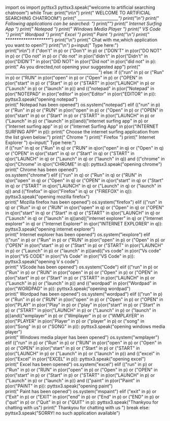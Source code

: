 import os
import pyttsx3
pyttsx3.speak("welcome to artificial searching chatroom")
while True:	
	print("\n\n")
	print("				WELCOME TO ARTIFICIAL SEARCHING CHATROOM")
	print("				________________________________________")
	print("\n")
	print("				Following applications can be searched: ")
	print("")
	print("					Internet Surfing App                 ")
	print("				               Notepad                  ")
	print("				          Windows Media Player          ")
	print("				               VS Code                  ")
	print("						Wordpad                  ")
	print("						 Excel                 ")
	print("						 Paint                ")
	print("\n")
	print("				*_*_*_*_*_*_*_*_*_*_*_*_*_*_*_*_*_*_*_*_")
	print("\n")
	print("			    Chat with me,which application you want to open?")
	print("\n")
	p=input("                       Type here:")  
	print("\n\n")
	if ("don't" in p) or ("Don't" in p) or ("DON'T" in p)or("DO NOT" in p) or ("Do not" in p) or ("do not" in p)or("didn't" in p)or("Didn't" in p)or("DIDN'T" in p)or("DID NOT" in p)or("Did not" in p)or("did not" in p):	
		print("                     As you directed,not opening your suggested app")
		print("                     ______________________________________________")
	else:
		if (("run" in p) or ("Run" in p) or ("RUN" in p)or("open" in p) or ("Open" in p) or ("OPEN" in p)or("start" in p) or ("Start" in p) or ("START" in p)or("LAUNCH" in p) or ("Launch" in p) or ("launch" in p)) and (("notepad" in p)or("Notepad" in p)or("NOTEPAD" in p)or("editor" in p)or("Editor" in p)or("EDITOR" in p)):
			pyttsx3.speak("opening notepad")	
			print("                           Notepad has been opened")
			os.system("notepad")
		elif (("run" in p) or ("Run" in p) or ("RUN" in p)or("open" in p) or ("Open" in p) or ("OPEN" in p)or("start" in p) or ("Start" in p) or ("START" in p)or("LAUNCH" in p) or ("Launch" in p) or ("launch" in p))and(("internet surfing app" in p) or ("Internet surfing app" in p) or ("Internet Surfing App" in p)or("INTERNET SURFING APP" in p)):
			print("          Choose the internet surfing application from the list given below:")
			print("                                     Chrome                       ")
			print("                                     Firefox                       ")
			print("                                 Internet Explorer                      ")
			q=input("               Type here:")	
			if (("run" in q) or ("Run" in q) or ("RUN" in q)or("open" in q) or ("Open" in q) or ("OPEN" in q)or("start" in q) or ("Start" in q) or ("START" in q)or("LAUNCH" in q) or ("Launch" in q) or ("launch" in q)) and (("chrome" in q)or("Chrome" in q)or("CHROME" in q)):
				pyttsx3.speak("opening chrome")	
				print("                      Chrome has been opened")		
				os.system("chrome")
			elif (("run" in q) or ("Run" in q) or ("RUN" in q)or("open" in q) or ("Open" in q) or ("OPEN" in q)or("start" in q) or ("Start" in q) or ("START" in q)or("LAUNCH" in q) or ("Launch" in q) or ("launch" in q)) and (("firefox" in q)or("Firefox" in q) or ("FIREFOX" in q)):	
				pyttsx3.speak("opening mozilla firefox")	
				print("                   Mozilla firefox has been opened")
				os.system("firefox")
			elif (("run" in q) or ("Run" in q) or ("RUN" in q)or("open" in q) or ("Open" in q) or ("OPEN" in q)or("start" in q) or ("Start" in q) or ("START" in q)or("LAUNCH" in q) or ("Launch" in q) or ("launch" in q))and(("internet explorer" in q) or ("Internet explorer" in q) or ("Internet Explorer" in q)or("INTERNET EXPLORER" in q)):
				pyttsx3.speak("opening internet explorer")	
				print("                   Internet explorer has been opened")
				os.system("iexplore")
		elif (("run" in p) or ("Run" in p) or ("RUN" in p)or("open" in p) or ("Open" in p) or ("OPEN" in p)or("start" in p) or ("Start" in p) or ("START" in p)or("LAUNCH" in p) or ("Launch" in p) or ("launch" in p))and(("vs code" in p)or("Vs code" in p)or("VS CODE" in p)or("Vs Code" in p)or("VS Code" in p)):
			pyttsx3.speak("opening V s code")	
			print("                                VScode has been opened")
			os.system("Code")
		elif (("run" in p) or ("Run" in p) or ("RUN" in p)or("open" in p) or ("Open" in p) or ("OPEN" in p)or("start" in p) or ("Start" in p) or ("START" in p)or("LAUNCH" in p) or ("Launch" in p) or ("launch" in p)) and (("wordpad" in p)or("Wordpad" in p)or("WORDPAD" in p)):
			pyttsx3.speak("opening wordpad")	
			print("                                Wordpad has been opened")
			os.system("wordpad")
		elif (("run" in p) or ("Run" in p) or ("RUN" in p)or("open" in p) or ("Open" in p) or ("OPEN" in p)or("PLAY" in p)or("Play" in p) or ("play" in p)or("start" in p) or ("Start" in p) or ("START" in p)or("LAUNCH" in p) or ("Launch" in p) or ("launch" in p))and(("wmplayer" in p) or ("Wmplayer" in p) or ("WMPLAYER" in p)or("PLAYER" in p)or("Player" in p) or ("player" in p) or ("song" in p)or("Song" in p) or ("SONG" in p)):
			pyttsx3.speak("opening windows media player")	
			print("                             Windows media player has been opened")
			os.system("wmplayer")
		elif (("run" in p) or ("Run" in p) or ("RUN" in p)or("open" in p) or ("Open" in p) or ("OPEN" in p)or("start" in p) or ("Start" in p) or ("START" in p)or("LAUNCH" in p) or ("Launch" in p) or ("launch" in p)) and (("excel" in p)or("Excel" in p)or("EXCEL" in p)):
			pyttsx3.speak("opening excel")	
			print("                                    Excel has been opened")
			os.system("excel")
		elif (("run" in p) or ("Run" in p) or ("RUN" in p)or("open" in p) or ("Open" in p) or ("OPEN" in p)or("start" in p) or ("Start" in p) or ("START" in p)or("LAUNCH" in p) or ("Launch" in p) or ("launch" in p)) and (("paint" in p)or("Paint" in p)or("PAINT" in p)):
			pyttsx3.speak("opening paint")	
			print("                                     Paint has been opened")
			os.system("mspaint")
		elif ("exit" in p) or ("Exit" in p) or ("EXIT" in p)or("end" in p) or ("End" in p) or ("END" in p) or ("quit" in p) or ("Quit" in p) or ("QUIT" in p):
			pyttsx3.speak("Thankyou for chatting with us")
			print("                                 Thankyou for chatting with us        ")
			break
		else:
			pyttsx3.speak("SORRY! no such application available")
